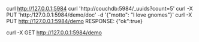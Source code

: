curl http://127.0.0.1:5984
curl 'http://couchdb:5984/_uuids?count=5'
curl -X PUT 'http:/127.0.0.1:5984/demo/doc' -d '{"motto": "I love gnomes"}'
curl -X PUT http://127.0.0.1:5984/demo
RESPONSE: {"ok":true}

curl -X GET http://127.0.0.1:5984/demo


